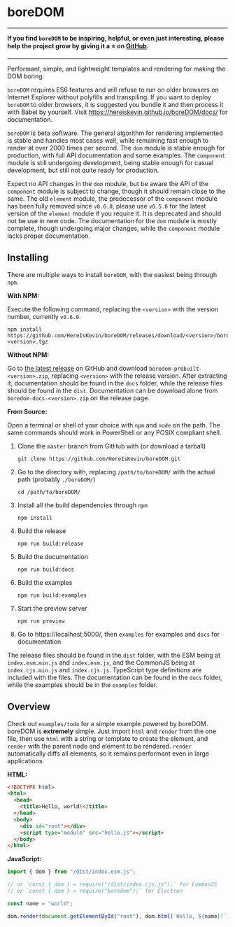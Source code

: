 # boreDOM

---

**If you find `boreDOM` to be inspiring, helpful, or even just interesting, please help the project grow by giving it a ⭐️ on [GitHub](https://github.com/HereIsKevin/boreDOM/).**

---

Performant, simple, and lightweight templates and rendering for making the DOM boring.

`boreDOM` requires ES6 features and will refuse to run on older browsers on Internet Explorer without polyfills and transpiling. If you want to deploy `boreDOM` to older browsers, it is suggested you bundle it and then process it with Babel by yourself. Visit https://hereiskevin.github.io/boreDOM/docs/ for documentation.

`boreDOM` is beta software. The general algorithm for rendering implemented is stable and handles most cases well, while remaining fast enough to render at over 2000 times per second. The `dom` module is stable enough for production, with full API documentation and some examples. The `component` module is still undergoing development, being stable enough for casual development, but still not quite ready for production.

Expect no API changes in the `dom` module, but be aware the API of the `component` module is subject to change, though it should remain close to the same. The old `element` module, the predecessor of the `component` module has been fully removed since `v0.6.0`, please use `v0.5.0` for the latest version of the `element` module if you require it. It is deprecated and should not be use in new code. The documentation for the `dom` module is mostly complete, though undergoing major changes, while the `component` module lacks proper documentation.

## Installing

There are multiple ways to install `boreDOM`, with the easiest being through `npm`.

**With NPM:**

Execute the following command, replacing the `<version>` with the version number, currently `v0.6.0`.

```shell
npm install https://github.com/HereIsKevin/boreDOM/releases/download/<version>/boredom-<version>.tgz
```

**Without NPM:**

Go to [the latest release](https://github.com/HereIsKevin/boreDOM/releases/latest/) on GitHub and download `boredom-prebuilt-<version>.zip`, replacing `<version>` with the release version. After extracting it, documentation should be found in the `docs` folder, while the release files should be found in the `dist`. Documentation can be download alone from `boredom-docs-<version>.zip` on the release page.

**From Source:**

Open a terminal or shell of your choice with `npm` and `node` on the path. The same commands should work in PowerShell or any POSIX compliant shell.

1. Clone the `master` branch from GitHub with (or download a tarball)

   ```shell
   git clone https://github.com/HereIsKevin/boreDOM.git
   ```

2. Go to the directory with, replacing `/path/to/boreDOM/` with the actual path (probably `./boreDOM/`)

   ```shell
   cd /path/to/boreDOM/
   ```

3. Install all the build dependencies through `npm`

   ```shell
   npm install
   ```

4. Build the release

   ```shell
   npm run build:release
   ```

5. Build the documentation

   ```shell
   npm run build:docs
   ```

6. Build the examples

   ```shell
   npm run build:examples
   ```

7. Start the preview server

   ```shell
   npm run preview
   ```

8. Go to https://localhost:5000/, then `examples` for examples and `docs` for documentation

The release files should be found in the `dist` folder, with the ESM being at `index.esm.min.js` and `index.esm.js`, and the CommonJS being at `index.cjs.min.js` and `index.cjs.js`. TypeScript type definitions are included with the files. The documentation can be found in the `docs` folder, while the examples should be in the `examples` folder.

## Overview

Check out `examples/todo` for a simple example powered by boreDOM. boreDOM is **extremely** simple. Just import `html` and `render` from the one file, then use `html` with a string or template to create the element, and `render` with the parent node and element to be rendered. `render` automatically diffs all elements, so it remains performant even in large applications.

**HTML:**

```html
<!DOCTYPE html>
<html>
  <head>
    <title>Hello, world!</title>
  </head>
  <body>
    <div id="root"></div>
    <script type="module" src="hello.js"></script>
  </body>
</html>
```

**JavaScript:**

```javascript
import { dom } from "/dist/index.esm.js";

// or `const { dom } = require("/dist/index.cjs.js");` for CommonJS
// or `const { dom } = require("boredom");` for Electron

const name = "world";

dom.render(document.getElementById("root"), dom.html(`Hello, ${name}!`));
```
